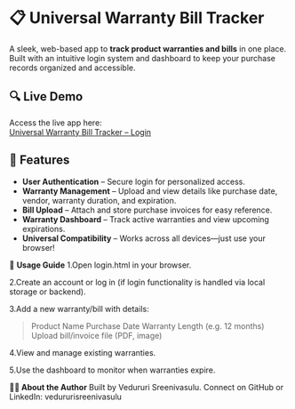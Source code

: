 # 📋 Universal Warranty Bill Tracker

A sleek, web-based app to **track product warranties and bills** in one place. Built with an intuitive login system and dashboard to keep your purchase records organized and accessible.


## 🔍 Live Demo

Access the live app here:  
[Universal Warranty Bill Tracker – Login](https://vedururisreenivasulu.github.io/Universal-Warranty-Bill-Tracker/login.html)


## 🧩 Features

- **User Authentication** – Secure login for personalized access.
- **Warranty Management** – Upload and view details like purchase date, vendor, warranty duration, and expiration.
- **Bill Upload** – Attach and store purchase invoices for easy reference.
- **Warranty Dashboard** – Track active warranties and view upcoming expirations.
- **Universal Compatibility** – Works across all devices—just use your browser!


🧪 **Usage Guide**
1.Open login.html in your browser.

2.Create an account or log in (if login functionality is handled via local storage or backend).

3.Add a new warranty/bill with details:

  >Product Name
  >Purchase Date
  >Warranty Length (e.g. 12 months)
  >Upload bill/invoice file (PDF, image)

4.View and manage existing warranties.

5.Use the dashboard to monitor when warranties expire.

**🙋‍♀️ About the Author**
Built by Vedururi Sreenivasulu.
Connect on GitHub or LinkedIn: vedururisreenivasulu

